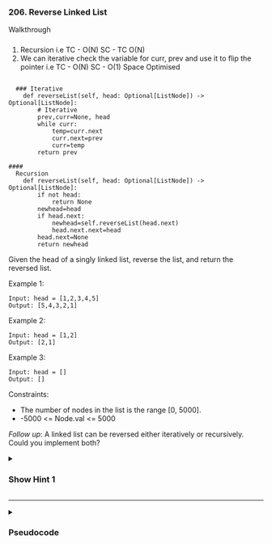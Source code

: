 ### 206. Reverse Linked List
Walkthrough
###
1. Recursion i.e TC -  O(N) SC - TC O(N)
2. We can iterative check the variable for curr, prev and use it to flip the pointer i.e TC -  O(N) SC - O(1) Space Optimised

```

  ### Iterative
    def reverseList(self, head: Optional[ListNode]) -> Optional[ListNode]:
        # Iterative
        prev,curr=None, head
        while curr:
            temp=curr.next
            curr.next=prev
            curr=temp
        return prev

####
  Recursion
    def reverseList(self, head: Optional[ListNode]) -> Optional[ListNode]:
        if not head:
            return None
        newhead=head
        if head.next:
            newhead=self.reverseList(head.next)
            head.next.next=head
        head.next=None
        return newhead

```

Given the head of a singly linked list, reverse the list, and return the reversed list.

Example 1:
```
Input: head = [1,2,3,4,5]
Output: [5,4,3,2,1]
```
Example 2:
```
Input: head = [1,2]
Output: [2,1]
```
Example 3:
```
Input: head = []
Output: []
```

Constraints:

- The number of nodes in the list is the range [0, 5000].
- -5000 <= Node.val <= 5000

*Follow up*: A linked list can be reversed either iteratively or recursively. Could you implement both?

<details>
  <summary><h3>Show Hint 1</h3></summary>
  <p>Just break the link and shift the pointers in loop, prev, curr, nxt makes nxt equals to curr's next and curr's next points to prev now prev equals curr curr equals nxt. If recursion makes the head next's points to the head and makes head's next to none.</p>
</details>

---
<details>
  <summary><h3>Pseudocode</h3></summary>
  <pre>
    loop :
      prev -> none, curr -> head
      while curr
        nxt -> curr.next
        curr.next -> prev
        prev -> curr
        curr -> nxt
      return prev
    recursion :
      if head is null or head.next is null then return head
      node -> recurse(head.next)
      head.next.next -> head
      head.next -> none
      return node
  </pre>
</details>
